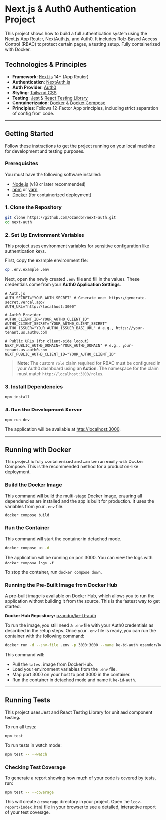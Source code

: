 # Next.js & Auth0 Authentication Project

This project shows how to build a full authentication system using the Next.js App Router, NextAuth.js, and Auth0. It includes Role-Based Access Control (RBAC) to protect certain pages, a testing setup. Fully containerized with Docker.

## Technologies & Principles

- **Framework**: [Next.js](https://nextjs.org/) 14+ (App Router)
- **Authentication**: [NextAuth.js](https://next-auth.js.org/)
- **Auth Provider**: [Auth0](https://auth0.com/)
- **Styling**: [Tailwind CSS](https://tailwindcss.com/)
- **Testing**: [Jest](https://jestjs.io/) & [React Testing Library](https://testing-library.com/docs/react-testing-library/intro/)
- **Containerization**: [Docker](https://www.docker.com/) & [Docker Compose](https://docs.docker.com/compose/)
- **Principles**: Follows 12-Factor App principles, including strict separation of config from code.

---

## Getting Started

Follow these instructions to get the project running on your local machine for development and testing purposes.

### Prerequisites

You must have the following software installed:

- [Node.js](https://nodejs.org/) (v18 or later recommended)
- [npm](https://www.npmjs.com/) or [yarn](https://yarnpkg.com/)
- [Docker](https://www.docker.com/products/docker-desktop/) (for containerized deployment)

### 1. Clone the Repository

```bash
git clone https://github.com/ozandor/next-auth.git
cd next-auth
```

### 2. Set Up Environment Variables

This project uses environment variables for sensitive configuration like authentication keys.

First, copy the example environment file:

```bash
cp .env.example .env
```

Next, open the newly created `.env` file and fill in the values. These credentials come from your **Auth0 Application Settings**.

```env
# Auth.js
AUTH_SECRET="YOUR_AUTH_SECRET" # Generate one: https://generate-secret.vercel.app/
AUTH_URL="http://localhost:3000"

# Auth0 Provider
AUTH0_CLIENT_ID="YOUR_AUTH0_CLIENT_ID"
AUTH0_CLIENT_SECRET="YOUR_AUTH0_CLIENT_SECRET"
AUTH0_ISSUER="YOUR_AUTH0_ISSUER_BASE_URL" # e.g., https://your-tenant.us.auth0.com

# Public URLs (for client-side logout)
NEXT_PUBLIC_AUTH0_DOMAIN="YOUR_AUTH0_DOMAIN" # e.g., your-tenant.us.auth0.com
NEXT_PUBLIC_AUTH0_CLIENT_ID="YOUR_AUTH0_CLIENT_ID"
```

> **Note:** The custom `role` claim required for RBAC must be configured in your Auth0 dashboard using an **Action**. The namespace for the claim must match `http://localhost:3000/roles`.

### 3. Install Dependencies

```bash
npm install
```

### 4. Run the Development Server

```bash
npm run dev
```

The application will be available at [http://localhost:3000](http://localhost:3000).

---

## Running with Docker

This project is fully containerized and can be run easily with Docker Compose. This is the recommended method for a production-like deployment.

### Build the Docker Image

This command will build the multi-stage Docker image, ensuring all dependencies are installed and the app is built for production. It uses the variables from your `.env` file.

```bash
docker compose build
```

### Run the Container

This command will start the container in detached mode.

```bash
docker compose up -d
```

The application will be running on port 3000. You can view the logs with `docker compose logs -f`.

To stop the container, run `docker compose down`.

### Running the Pre-Built Image from Docker Hub

A pre-built image is available on Docker Hub, which allows you to run the application without building it from the source. This is the fastest way to get started.

**Docker Hub Repository:** [ozandor/ke-id-auth](https://hub.docker.com/r/ozandor/ke-id-auth)

To run the image, you still need a `.env` file with your Auth0 credentials as described in the setup steps. Once your `.env` file is ready, you can run the container with the following command:

```bash
docker run -d --env-file .env -p 3000:3000 --name ke-id-auth ozandor/ke-id-auth:latest
```

This command will:

- Pull the `latest` image from Docker Hub.
- Load your environment variables from the `.env` file.
- Map port 3000 on your host to port 3000 in the container.
- Run the container in detached mode and name it `ke-id-auth`.

---

## Running Tests

This project uses Jest and React Testing Library for unit and component testing.

To run all tests:

```bash
npm test
```

To run tests in watch mode:

```bash
npm test -- --watch
```

### Checking Test Coverage

To generate a report showing how much of your code is covered by tests, run:

```bash
npm test -- --coverage
```

This will create a `coverage` directory in your project. Open the `lcov-report/index.html` file in your browser to see a detailed, interactive report of your test coverage.
